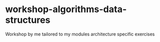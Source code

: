 # workshop-algorithms-data-structures
Workshop by me tailored to my modules architecture specific exercises
